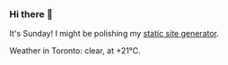 ### Hi there :wave:

It's Sunday! I might be polishing my [static site generator](https://github.com/bewuethr/pandoc-bash-blog).

Weather in Toronto: clear, at +21°C.

